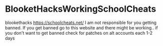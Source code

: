 # BlooketHacksWorkingSchoolCheats
blookethacks https://schoolcheats.net/
I am not responsible for you getting banned. If you get banned go to this website and there might be working.. if you don't want to get banned check for patches on alt accounts each 1-2 days
